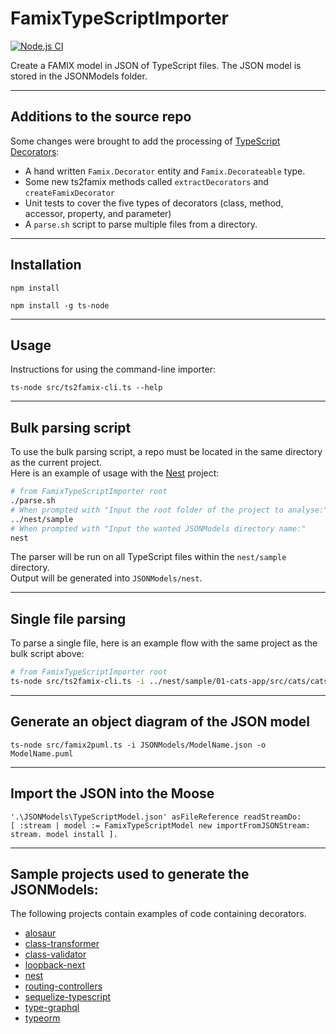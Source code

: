 # FamixTypeScriptImporter

[![Node.js CI](https://github.com/Arezoo-Nasr/FamixTypeScriptImporter/actions/workflows/node.js.yml/badge.svg)](https://github.com/Arezoo-Nasr/FamixTypeScriptImporter/actions/workflows/node.js.yml)

Create a FAMIX model in JSON of TypeScript files. The JSON model is stored in the JSONModels folder.

--- 

## Additions to the source repo

Some changes were brought to add the processing of [TypeScript Decorators](https://www.typescriptlang.org/docs/handbook/decorators.html):

- A hand written `Famix.Decorator` entity and `Famix.Decorateable` type.
- Some new ts2famix methods called `extractDecorators` and `createFamixDecorator`
- Unit tests to cover the five types of decorators (class, method, accessor, property, and parameter)
- A `parse.sh` script to parse multiple files from a directory.

---

## Installation

```
npm install
```

```
npm install -g ts-node
```

---

## Usage

Instructions for using the command-line importer:

```
ts-node src/ts2famix-cli.ts --help
```

---

## Bulk parsing script

To use the bulk parsing script, a repo must be located in the same directory as the current project.  
Here is an example of usage with the [Nest](https://github.com/nestjs/nest) project:  

```bash
# from FamixTypeScriptImporter root
./parse.sh
# When prompted with "Input the root folder of the project to analyse:"
../nest/sample
# When prompted with "Input the wanted JSONModels directory name:"
nest
```

The parser will be run on all TypeScript files within the `nest/sample` directory.  
Output will be generated into `JSONModels/nest`.    

---

## Single file parsing

To parse a single file, here is an example flow with the same project as the bulk script above:

```bash
# from FamixTypeScriptImporter root
ts-node src/ts2famix-cli.ts -i ../nest/sample/01-cats-app/src/cats/cats.controller.ts -o JSONModels/Cats.json
```

---

## Generate an object diagram of the JSON model

```
ts-node src/famix2puml.ts -i JSONModels/ModelName.json -o ModelName.puml
```

---

## Import the JSON into the Moose

```
'.\JSONModels\TypeScriptModel.json' asFileReference readStreamDo:
[ :stream | model := FamixTypeScriptModel new importFromJSONStream: stream. model install ].
```

---

## Sample projects used to generate the JSONModels:

The following projects contain examples of code containing decorators.

- [alosaur](https://github.com/alosaur/alosaur/tree/master/examples)
- [class-transformer](https://github.com/typestack/class-transformer/tree/develop/sample)
- [class-validator](https://github.com/typestack/class-validator/tree/develop/sample)
- [loopback-next](https://github.com/loopbackio/loopback-next/tree/master/examples)
- [nest](https://github.com/nestjs/nest/tree/master/sample)
- [routing-controllers](https://github.com/typestack/routing-controllers/tree/develop/sample)
- [sequelize-typescript](https://github.com/RobinBuschmann/sequelize-typescript/tree/master/examples)
- [type-graphql](https://github.com/MichalLytek/type-graphql/tree/master/examples)
- [typeorm](https://github.com/typeorm/typeorm/tree/master/sample)
